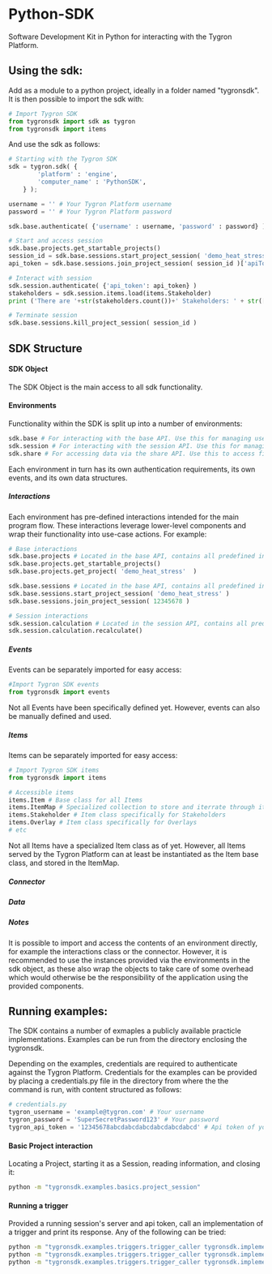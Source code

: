 # Python-SDK

Software Development Kit in Python for interacting with the Tygron Platform.

## Using the sdk:

Add as a module to a python project, ideally in a folder named "tygronsdk". It is then possible to import the sdk with:

```python
# Import Tygron SDK
from tygronsdk import sdk as tygron
from tygronsdk import items
```

And use the sdk as follows:

```python
# Starting with the Tygron SDK
sdk = tygron.sdk( {
        'platform' : 'engine',
        'computer_name' : 'PythonSDK',
    } );

username = '' # Your Tygron Platform username
password = '' # Your Tygron Platform password

sdk.base.authenticate( {'username' : username, 'password' : password} )

# Start and access session
sdk.base.projects.get_startable_projects()
session_id = sdk.base.sessions.start_project_session( 'demo_heat_stress' )
api_token = sdk.base.sessions.join_project_session( session_id )['apiToken']

# Interact with session
sdk.session.authenticate( {'api_token': api_token} )
stakeholders = sdk.session.items.load(items.Stakeholder)
print ('There are '+str(stakeholders.count())+' Stakeholders: ' + str([item.name for item in stakeholders]) )

# Terminate session
sdk.base.sessions.kill_project_session( session_id )
```

## SDK Structure
#### SDK Object
The SDK Object is the main access to all sdk functionality.

#### Environments
Functionality within the SDK is split up into a number of environments:

```python
sdk.base # For interacting with the base API. Use this for managing users, domains, and starting and stopping sessions
sdk.session # For interacting with the session API. Use this for managing data in a session, such as Overlays, Stakeholders, world locations, project area generation, etc.
sdk.share # For accessing data via the share API. Use this to access files which are uploaded to the Geo Share or the Public Share.
```

Each environment in turn has its own authentication requirements, its own events, and its own data structures.

##### Interactions
Each environment has pre-defined interactions intended for the main program flow. These interactions leverage lower-level components and wrap their functionality into use-case actions. For example:

```python    
# Base interactions
sdk.base.projects # Located in the base API, contains all predefined interactions for working with Projects (creation, deletion, permissions, data retrieval, etc)
sdk.base.projects.get_startable_projects()
sdk.base.projects.get_project( 'demo_heat_stress'  )

sdk.base.sessions # Located in the base API, contains all predefined interactions for working with Sessions (starting, stopping, joining, keep alive, etc)
sdk.base.sessions.start_project_session( 'demo_heat_stress' )
sdk.base.sessions.join_project_session( 12345678 )

# Session interactions
sdk.session.calculation # Located in the session API, contains all predefined interactions for working with calculations in a session (recalculating, waiting for responsiveness, etc)
sdk.session.calculation.recalculate()
```

##### Events

Events can be separately imported for easy access:
```python
#Import Tygron SDK events
from tygronsdk import events
```

Not all Events have been specifically defined yet. However, events can also be manually defined and used.

##### Items

Items can be separately imported for easy access:

```python
# Import Tygron SDK items
from tygronsdk import items

# Accessible items
items.Item # Base class for all Items
items.ItemMap # Specialized collection to store and iterrate through items
items.Stakeholder # Item class specifically for Stakeholders
items.Overlay # Item class specifically for Overlays
# etc
```

Not all Items have a specialized Item class as of yet. However, all Items served by the Tygron Platform can at least be instantiated as the Item base class, and stored in the ItemMap.

##### Connector
    
##### Data

##### Notes
It is possible to import and access the contents of an environment directly, for example the interactions class or the connector. However, it is recommended to use the instances provided via the environments in the sdk object, as these also wrap the objects to take care of some overhead which would otherwise be the responsibility of the application using the provided components. 

## Running examples:
The SDK contains a number of exmaples a publicly available practicle implementations. Examples can be run from the directory enclosing the tygronsdk.

Depending on the examples, credentials are required to authenticate against the Tygron Platform. Credentials for the examples can be provided by placing a credentials.py file in the directory from where the the command is run, with content structured as follows:

```python
# credentials.py
tygron_username = 'example@tygron.com' # Your username
tygron_password = 'SuperSecretPassword123' # Your password
tygron_api_token = '12345678abcdabcdabcdabcdabcdabcd' # Api token of your session (only used if applicable)
```

#### Basic Project interaction
Locating a Project, starting it as a Session, reading information, and closing it:

```bash
python -m "tygronsdk.examples.basics.project_session"
```

#### Running a trigger
Provided a running session's server and api token, call an implementation of a trigger and print its response. Any of the following can be tried:
```bash
python -m "tygronsdk.examples.triggers.trigger_caller tygronsdk.implementations.triggers.trigger_generate_sewer_areas engine.tygron.com 14654848IaBWfOYqGxd2BhSimG8d0S30"
python -m "tygronsdk.examples.triggers.trigger_caller tygronsdk.implementations.triggers.trigger_geotiff_from_geoshare engine.tygron.com 14654848IaBWfOYqGxd2BhSimG8d0S30 {\"bbp-value\":\"tygron/testfiles/bbp-zero.tiff\"}"
python -m "tygronsdk.examples.triggers.trigger_caller tygronsdk.implementations.triggers.trigger_overlay_active_by_parent engine.tygron.com 14654848IaBWfOYqGxd2BhSimG8d0S30"
```